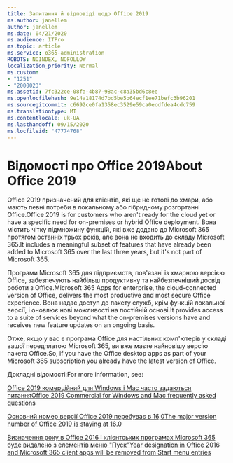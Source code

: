```yaml
---
title: Запитання й відповіді щодо Office 2019
ms.author: janellem
author: janellem
ms.date: 04/21/2020
ms.audience: ITPro
ms.topic: article
ms.service: o365-administration
ROBOTS: NOINDEX, NOFOLLOW
localization_priority: Normal
ms.custom:
- "1251"
- "2000023"
ms.assetid: 7fc322ce-08fa-4b87-98ac-c8a35bd6c8ee
ms.openlocfilehash: 9e14a18174d7bd5be5b64ecf1ee71befc3b96201
ms.sourcegitcommit: c6692ce0fa1358ec3529e59ca0ecdfdea4cdc759
ms.translationtype: MT
ms.contentlocale: uk-UA
ms.lasthandoff: 09/15/2020
ms.locfileid: "47774768"
---
```

# <a name="about-office-2019"></a><span data-ttu-id="2814a-102">Відомості про Office 2019</span><span class="sxs-lookup"><span data-stu-id="2814a-102">About Office 2019</span></span>

<span data-ttu-id="2814a-103">Office 2019 призначений для клієнтів, які ще не готові до хмари, або мають певні потреби в локальному або гібридному розгортанні Office.</span><span class="sxs-lookup"><span data-stu-id="2814a-103">Office 2019 is for customers who aren't ready for the cloud yet or have a specific need for on-premises or hybrid Office deployment.</span></span> <span data-ttu-id="2814a-104">Вона містить чітку підмножину функцій, які вже додано до Microsoft 365 протягом останніх трьох років, але вона не входить до складу Microsoft 365.</span><span class="sxs-lookup"><span data-stu-id="2814a-104">It includes a meaningful subset of features that have already been added to Microsoft 365 over the last three years, but it's not part of Microsoft 365.</span></span>
  
<span data-ttu-id="2814a-105">Програми Microsoft 365 для підприємств, пов'язані із хмарною версією Office, забезпечують найбільш продуктивну та найбезпечніший досвід роботи з Office.</span><span class="sxs-lookup"><span data-stu-id="2814a-105">Microsoft 365 Apps for enterprise, the cloud-connected version of Office, delivers the most productive and most secure Office experience.</span></span> <span data-ttu-id="2814a-106">Вона надає доступ до пакету служб, крім функцій локальної версії, і оновлює нові можливості на постійній основі.</span><span class="sxs-lookup"><span data-stu-id="2814a-106">It provides access to a suite of services beyond what the on-premises versions have and receives new feature updates on an ongoing basis.</span></span>
  
<span data-ttu-id="2814a-107">Отже, якщо у вас є програма Office для настільних комп'ютерів у складі вашої передплатою Microsoft 365, ви вже маєте найновішу версію пакета Office.</span><span class="sxs-lookup"><span data-stu-id="2814a-107">So, if you have the Office desktop apps as part of your Microsoft 365 subscription you already have the latest version of Office.</span></span>
  
<span data-ttu-id="2814a-108">Докладні відомості:</span><span class="sxs-lookup"><span data-stu-id="2814a-108">For more information, see:</span></span>
  
[<span data-ttu-id="2814a-109">Office 2019 комерційний для Windows і Mac часто задаються питання</span><span class="sxs-lookup"><span data-stu-id="2814a-109">Office 2019 Commercial for Windows and Mac frequently asked questions</span></span>](https://support.microsoft.com/help/4133312)
  
[<span data-ttu-id="2814a-110">Основний номер версії Office 2019 перебуває в 16,0</span><span class="sxs-lookup"><span data-stu-id="2814a-110">The major version number of Office 2019 is staying at 16.0</span></span>](https://docs.microsoft.com/deployoffice/office2019/overview)
  
[<span data-ttu-id="2814a-111">Визначення року в Office 2016 і клієнтських програмах Microsoft 365 буде видалено з елементів меню "Пуск"</span><span class="sxs-lookup"><span data-stu-id="2814a-111">Year designation in Office 2016 and Microsoft 365 client apps will be removed from Start menu entries</span></span>](https://support.office.com/article/8fe5e052-76d2-49de-af30-2e84ed3da907?wt.mc_id=Alchemy_ClientDIA)
  